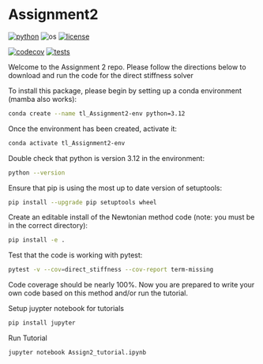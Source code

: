 # Assignment2

[![python](https://img.shields.io/badge/python-3.12-blue.svg)](https://www.python.org/)
![os](https://img.shields.io/badge/os-ubuntu%20|%20macos%20|%20windows-blue.svg)
[![license](https://img.shields.io/badge/license-MIT-green.svg)](https://github.com/sandialabs/sibl#license)


[![codecov](https://codecov.io/gh/tuckluck/Assignment2/graph/badge.svg?token=TKF4CLV1G5)](https://codecov.io/gh/tuckluck/Assignment2)
[![tests](https://github.com/tuckluck/Assignment2/actions/workflows/DStests.yml/badge.svg)](https://github.com/tuckluck/Assignment2/actions)


Welcome to the Assignment 2 repo. Please follow the directions below to download and run the code for the direct stiffness solver

To install this package, please begin by setting up a conda environment (mamba also works):
```bash
conda create --name tl_Assignment2-env python=3.12
```
Once the environment has been created, activate it:

```bash
conda activate tl_Assignment2-env
```
Double check that python is version 3.12 in the environment:
```bash
python --version
```
Ensure that pip is using the most up to date version of setuptools:
```bash
pip install --upgrade pip setuptools wheel
```

Create an editable install of the Newtonian method code (note: you must be in the correct directory):
```bash
pip install -e .
```
Test that the code is working with pytest:
```bash
pytest -v --cov=direct_stiffness --cov-report term-missing
```
Code coverage should be nearly 100%. Now you are prepared to write your own code based on this method and/or run the tutorial. 

Setup juypter notebook for tutorials

```bash
pip install jupyter
```

Run Tutorial
```bash
jupyter notebook Assign2_tutorial.ipynb
```


